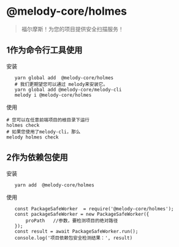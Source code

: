 <!--
 * @Author: 六弦
 * @LastEditors: 六弦
 * @Date: 2021-04-13 10:35:53
 * @LastEditTime: 2021-04-13 10:43:29
-->

# @melody-core/holmes
> 福尔摩斯！为您的项目提供安全扫描服务！
## 1作为命令行工具使用
安装
```shell
   yarn global add  @melody-core/holmes
   # 我们更期望您可以通过 melody来安装它。
   yarn global add @melody-core/melody-cli
   melody i @melody-core/holmes
```
使用
```shell
# 您可以在任意前端项目的根目录下运行
holmes check 
# 如果您使用了melody-cli，那么
melody holmes check

```


## 2作为依赖包使用
安装
```shell
   yarn add  @melody-core/holmes
```
使用
```node
   const PackageSafeWorker  = require('@melody-core/holmes');
   const packageSafeWorker = new PackageSafeWorker({
       proPath   //参数，要检测项目的绝对路径
   });
   const result = await PackageSafeWorker.run();
   console.log('项目依赖包安全检测结果：', result)
```